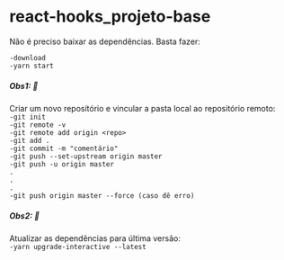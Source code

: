 # react-hooks_projeto-base
Não é preciso baixar as dependências. Basta fazer:<br>

`-download`<br>
`-yarn start`<br>

##### Obs1: :speech_balloon:<br> 
Criar um novo reposítório e vincular a pasta local ao repositório remoto:<br>
`-git init`<br>
`-git remote -v`<br>
`-git remote add origin <repo>`<br>
`-git add .`<br>
`-git commit -m "comentário"`<br>
`-git push --set-upstream origin master`<br> 
`-git push -u origin master`<br>
`.`<br>
`.`<br>
`.`<br>
`-git push origin master --force (caso dê erro)`<br>

##### Obs2: :speech_balloon: <br> 
Atualizar as dependências para última versão:<br>
`-yarn upgrade-interactive --latest` 
